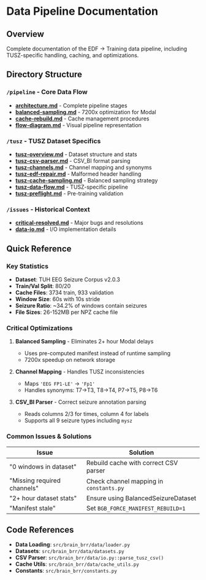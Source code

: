 # Data Pipeline Documentation

## Overview

Complete documentation of the EDF → Training data pipeline, including TUSZ-specific handling, caching, and optimizations.

## Directory Structure

### `/pipeline` - Core Data Flow
- **[architecture.md](pipeline/architecture.md)** - Complete pipeline stages
- **[balanced-sampling.md](pipeline/balanced-sampling.md)** - 7200x optimization for Modal
- **[cache-rebuild.md](pipeline/cache-rebuild.md)** - Cache management procedures
- **[flow-diagram.md](pipeline/flow-diagram.md)** - Visual pipeline representation

### `/tusz` - TUSZ Dataset Specifics
- **[tusz-overview.md](tusz/tusz-overview.md)** - Dataset structure and stats
- **[tusz-csv-parser.md](tusz/tusz-csv-parser.md)** - CSV_BI format parsing
- **[tusz-channels.md](tusz/tusz-channels.md)** - Channel mapping and synonyms
- **[tusz-edf-repair.md](tusz/tusz-edf-repair.md)** - Malformed header handling
- **[tusz-cache-sampling.md](tusz/tusz-cache-sampling.md)** - Balanced sampling strategy
- **[tusz-data-flow.md](tusz/tusz-data-flow.md)** - TUSZ-specific pipeline
- **[tusz-preflight.md](tusz/tusz-preflight.md)** - Pre-training validation

### `/issues` - Historical Context
- **[critical-resolved.md](issues/critical-resolved.md)** - Major bugs and resolutions
- **[data-io.md](issues/data-io.md)** - I/O implementation details

## Quick Reference

### Key Statistics
- **Dataset**: TUH EEG Seizure Corpus v2.0.3
- **Train/Val Split**: 80/20
- **Cache Files**: 3734 train, 933 validation
- **Window Size**: 60s with 10s stride
- **Seizure Ratio**: ~34.2% of windows contain seizures
- **File Sizes**: 26-152MB per NPZ cache file

### Critical Optimizations

1. **Balanced Sampling** - Eliminates 2+ hour Modal delays
   - Uses pre-computed manifest instead of runtime sampling
   - 7200x speedup on network storage

2. **Channel Mapping** - Handles TUSZ inconsistencies
   - Maps `'EEG FP1-LE'` → `'Fp1'`
   - Handles synonyms: T7→T3, T8→T4, P7→T5, P8→T6

3. **CSV_BI Parser** - Correct seizure annotation parsing
   - Reads columns 2/3 for times, column 4 for labels
   - Supports all 9 seizure types including `mysz`

### Common Issues & Solutions

| Issue | Solution |
|-------|----------|
| "0 windows in dataset" | Rebuild cache with correct CSV parser |
| "Missing required channels" | Check channel mapping in `constants.py` |
| "2+ hour dataset stats" | Ensure using BalancedSeizureDataset |
| "Manifest stale" | Set `BGB_FORCE_MANIFEST_REBUILD=1` |

## Code References

- **Data Loading**: `src/brain_brr/data/loader.py`
- **Datasets**: `src/brain_brr/data/datasets.py`
- **CSV Parser**: `src/brain_brr/data/io.py::parse_tusz_csv()`
- **Cache Utils**: `src/brain_brr/data/cache_utils.py`
- **Constants**: `src/brain_brr/constants.py`
